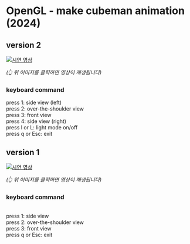<h1>
  OpenGL -  make cubeman animation (2024)
</h1>


<h2>
  version 2
</h2>

[![시연 영상](https://img.youtube.com/vi/L1A-YPwYhas/0.jpg)](https://youtu.be/L1A-YPwYhas)
<p><i>(👆 위 이미지를 클릭하면 영상이 재생됩니다)</i></p>

<h3>
  keyboard command
</h3>
press 1: side view (left)
<br>
press 2: over-the-shoulder view
<br>
press 3: front view
<br>
press 4: side view (right)
<br>
press l or L: light mode on/off
<br>
press q or Esc: exit




<h2>
</h2>
<h2>
</h2>
<h2>
  version 1
</h2>

[![시연 영상](https://img.youtube.com/vi/QwxmK4HkuRM/0.jpg)](https://youtu.be/QwxmK4HkuRM)
<p><i>(👆 위 이미지를 클릭하면 영상이 재생됩니다)</i></p>
<h3>
  keyboard command
</h3>
  <br>
press 1: side view
<br>
press 2: over-the-shoulder view
<br>
press 3: front view
<br>
press q or Esc: exit
